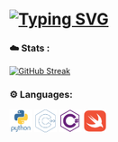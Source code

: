 # [![Typing SVG](https://readme-typing-svg.herokuapp.com?color=ffffff&lines=01+01+001)](https://git.io/typing-svg) 


### ☁️ Stats :

[![GitHub Streak](https://streak-stats.demolab.com?user=LASKAV&theme=youtube-dark&hide_border=true&date_format=M%20j%5B%2C%20Y%5D&mode=weekly)](https://git.io/streak-stats)

### ⚙️ Languages:
<div>
  <img src="https://raw.githubusercontent.com/devicons/devicon/1119b9f84c0290e0f0b38982099a2bd027a48bf1/icons/python/python-original-wordmark.svg" title="c" **alt="Git" width="40" height="40"/>
  <img src="https://raw.githubusercontent.com/devicons/devicon/1119b9f84c0290e0f0b38982099a2bd027a48bf1/icons/cplusplus/cplusplus-line.svg" title="c" **alt="Git" width="40" height="40"/>
  <img src="https://raw.githubusercontent.com/devicons/devicon/1119b9f84c0290e0f0b38982099a2bd027a48bf1/icons/csharp/csharp-line.svg" title="c" **alt="Git" width="40" height="40"/>
  <img src="https://github.com/devicons/devicon/blob/master/icons/swift/swift-original.svg" title="c" **alt="Git" width="40" height="40"/>
  
</div>

